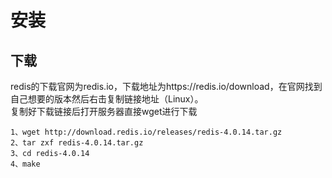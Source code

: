 # 安装

## 下载
  redis的下载官网为redis.io，下载地址为https://redis.io/download，在官网找到自己想要的版本然后右击复制链接地址（Linux）。<br>
 复制好下载链接后打开服务器直接wget进行下载
>   
    1、wget http://download.redis.io/releases/redis-4.0.14.tar.gz
    2、tar zxf redis-4.0.14.tar.gz
    3、cd redis-4.0.14
    4、make


